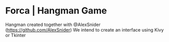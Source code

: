 # Forca | Hangman Game
Hangman created together with @AlexSnider (https://github.com/AlexSnider)
We intend to create an interface using Kivy or Tkinter
